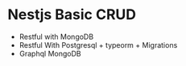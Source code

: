 # Nestjs Basic CRUD

- Restful with MongoDB
- Restful With Postgresql + typeorm + Migrations
- Graphql MongoDB